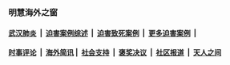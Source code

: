 
### 明慧海外之窗

####  [武汉肺炎](indexes/365.md?t=01120901) &nbsp;|&nbsp;  [迫害案例综述](indexes/328.md?t=01120901) &nbsp;|&nbsp; [迫害致死案例](indexes/277.md?t=01120901)  &nbsp;|&nbsp; [更多迫害案例](indexes/81.md?t=01120901)  &nbsp;|&nbsp; 
####  [时事评论](indexes/251.md?t=01120901) &nbsp;|&nbsp; [海外简讯](indexes/245.md?t=01120901)&nbsp;|&nbsp;  [社会支持](indexes/140.md?t=01120901) &nbsp;|&nbsp; [褒奖决议](indexes/282.md?t=01120901) &nbsp;|&nbsp; [社区报道](indexes/91.md?t=01120901)  &nbsp;|&nbsp; [天人之间](indexes/78.md?t=01120901) 

